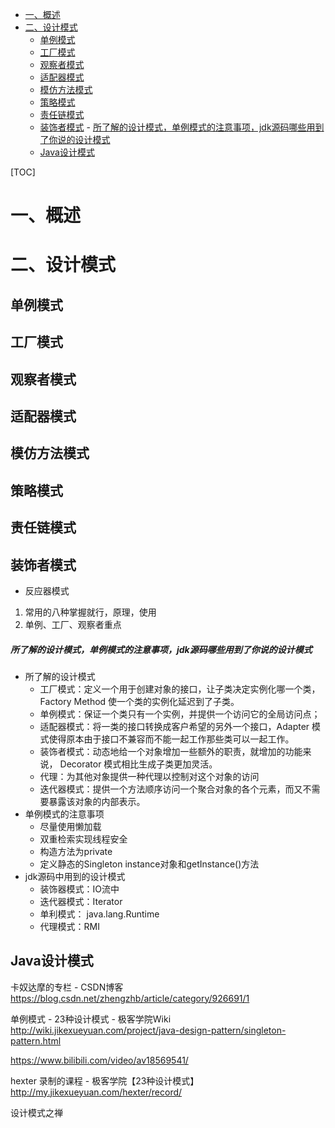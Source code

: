 
<!-- TOC -->

- [一、概述](#一概述)
- [二、设计模式](#二设计模式)
    - [单例模式](#单例模式)
    - [工厂模式](#工厂模式)
    - [观察者模式](#观察者模式)
    - [适配器模式](#适配器模式)
    - [模仿方法模式](#模仿方法模式)
    - [策略模式](#策略模式)
    - [责任链模式](#责任链模式)
    - [装饰者模式](#装饰者模式)
                - [所了解的设计模式，单例模式的注意事项，jdk源码哪些用到了你说的设计模式](#所了解的设计模式单例模式的注意事项jdk源码哪些用到了你说的设计模式)
    - [Java设计模式](#java设计模式)

<!-- /TOC -->



[TOC]





# 一、概述


# 二、设计模式

## 单例模式







## 工厂模式







## 观察者模式 







## 适配器模式







## 模仿方法模式







## 策略模式







## 责任链模式







## 装饰者模式











- 反应器模式

 

1. 常用的八种掌握就行，原理，使用
2. 单例、工厂、观察者重点





##### 所了解的设计模式，单例模式的注意事项，jdk源码哪些用到了你说的设计模式 

- 所了解的设计模式 
  - 工厂模式：定义一个用于创建对象的接口，让子类决定实例化哪一个类， Factory Method 使一个类的实例化延迟到了子类。 
  - 单例模式：保证一个类只有一个实例，并提供一个访问它的全局访问点； 
  - 适配器模式：将一类的接口转换成客户希望的另外一个接口，Adapter 模式使得原本由于接口不兼容而不能一起工作那些类可以一起工作。 
  - 装饰者模式：动态地给一个对象增加一些额外的职责，就增加的功能来说， Decorator 模式相比生成子类更加灵活。 
  - 代理：为其他对象提供一种代理以控制对这个对象的访问 
  - 迭代器模式：提供一个方法顺序访问一个聚合对象的各个元素，而又不需要暴露该对象的内部表示。 
- 单例模式的注意事项 
  - 尽量使用懒加载 
  - 双重检索实现线程安全 
  - 构造方法为private 
  - 定义静态的Singleton instance对象和getInstance()方法 
- jdk源码中用到的设计模式 
  - 装饰器模式：IO流中 
  - 迭代器模式：Iterator 
  - 单利模式： java.lang.Runtime 
  - 代理模式：RMI 









## Java设计模式



卡奴达摩的专栏 - CSDN博客
https://blog.csdn.net/zhengzhb/article/category/926691/1



单例模式 - 23种设计模式 - 极客学院Wiki
http://wiki.jikexueyuan.com/project/java-design-pattern/singleton-pattern.html





https://www.bilibili.com/video/av18569541/



hexter 录制的课程 - 极客学院【23种设计模式】
http://my.jikexueyuan.com/hexter/record/



设计模式之禅

